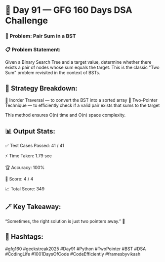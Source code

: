 # 🌳 Day 91 — GFG 160 Days DSA Challenge
### 📌 Problem: Pair Sum in a BST
### 📋 Problem Statement:
Given a Binary Search Tree and a target value, determine whether there exists a pair of nodes whose sum equals the target.
This is the classic "Two Sum" problem revisited in the context of BSTs.

## 🧠 Strategy Breakdown:
🔹 Inorder Traversal — to convert the BST into a sorted array
🔹 Two-Pointer Technique — to efficiently check if a valid pair exists that sums to the target

This method ensures O(n) time and O(n) space complexity.

## 📊 Output Stats:
✅ Test Cases Passed: 41 / 41

⚡ Time Taken: 1.79 sec

🏆 Accuracy: 100%

🎯 Score: 4 / 4

📈 Total Score: 349

## 🪄 Key Takeaway:
“Sometimes, the right solution is just two pointers away.” 🔁

## 🔖 Hashtags:
#gfg160 #geekstreak2025 #Day91
#Python #TwoPointer #BST #DSA
#CodingLife #1001DaysOfCode
#CodeEfficiently #framesbyvikash

